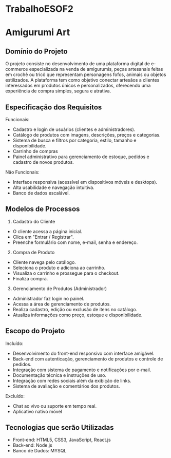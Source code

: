 # TrabalhoESOF2
# Amigurumi Art

## Domínio do Projeto
O projeto consiste no desenvolvimento de uma plataforma digital de e-commerce especializada na venda de amigurumis, peças artesanais feitas em crochê ou tricô que representam personagens fofos, animais ou objetos estilizados. A plataforma tem como objetivo conectar artesãos a clientes interessados em produtos únicos e personalizados, oferecendo uma experiência de compra simples, segura e atrativa.

## Especificação dos Requisitos
Funcionais:
- Cadastro e login de usuários (clientes e administradores).
- Catálogo de produtos com imagens, descrições, preços e categorias.
- Sistema de busca e filtros por categoria, estilo, tamanho e disponibilidade.
- Carrinho de compras
- Painel administrativo para gerenciamento de estoque, pedidos e cadastro de novos produtos.

 Não Funcionais:
- Interface responsiva (acessível em dispositivos móveis e desktops).
- Alta usabilidade e navegação intuitiva.
- Banco de dados escalável.

## Modelos de Processos
1. Cadastro do Cliente
* O cliente acessa a página inicial.
* Clica em "Entrar / Registrar".
* Preenche formulário com nome, e-mail, senha e endereço.

2. Compra de Produto
* Cliente navega pelo catálogo.
* Seleciona o produto e adiciona ao carrinho.
* Visualiza o carrinho e prossegue para o checkout.
* Finaliza compra.

3. Gerenciamento de Produtos (Administrador)
* Administrador faz login no painel.
* Acessa a área de gerenciamento de produtos.
* Realiza cadastro, edição ou exclusão de itens no catálogo.
* Atualiza informações como preço, estoque e disponibilidade.

## Escopo do Projeto
Incluído:
+ Desenvolvimento do front-end responsivo com interface amigável.
+ Back-end com autenticação, gerenciamento de produtos e controle de pedidos.
+ Integração com sistema de pagamento e notificações por e-mail.
+ Documentação técnica e instruções de uso.
+ Integração com redes sociais além da exibição de links.
+ Sistema de avaliação e comentários dos produtos.

Excluído:
- Chat ao vivo ou suporte em tempo real.
- Aplicativo nativo móvel

## Tecnologias que serão Utilizadas 
- Front-end: HTML5, CSS3, JavaScript, React.js
- Back-end: Node.js
- Banco de Dados: MYSQL
